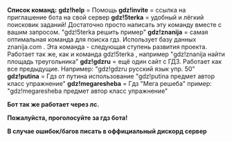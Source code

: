 **Список команд:**
**gdz!help** = Помощь
**gdz!invite** = ссылка на приглашение бота на свой сервер
**gdz!5terka** = удобный и лёгкий поисковик заданий! Достаточно просто написать эту команду вместе с вашим запросом. "gdz!5terka решить пример"
**gdz!znanija** = самая оптимальная команда для поиска гдз. Использует базу данных znanija.com . Эта команда - следующая ступень развития проекта. Работает так же, как и команда gdz!5terka , например "gdz!znanija найти площадь треугольника"
**gdz!gdzru** = ещё один сайт с ГДЗ. Работает как все предыдущие. Например: "gdz!gdzru русский язык упр. 50"
**gdz!putina** = Гдз от путина использование "gdz!putina предмет автор класс упражнение"
**gdz!megaresheba** = Гдз "Мега решеба" пример: "gdz!megaresheba предмет автор класс упражнение"

**Бот так же работает через лс.**


**Пожалуйста, проголосуйте за гдз бота!**

**В случае ошибок/багов писать в оффициальный дискорд сервер**